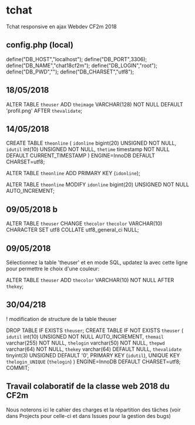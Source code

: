 # tchat
Tchat responsive en ajax Webdev CF2m 2018

## config.php (local)

define("DB_HOST","localhost");
define("DB_PORT",3306);
define("DB_NAME","chat18cf2m");
define("DB_LOGIN","root");
define("DB_PWD","");
define("DB_CHARSET","utf8");

## 18/05/2018

ALTER TABLE `theuser` ADD `theimage` VARCHAR(128) NOT NULL DEFAULT 'profil.png' AFTER `thevalidate`;

## 14/05/2018

CREATE TABLE `theonline` (
  `idonline` bigint(20) UNSIGNED NOT NULL,
  `idutil` int(10) UNSIGNED NOT NULL,
  `thetime` timestamp NOT NULL DEFAULT CURRENT_TIMESTAMP
) ENGINE=InnoDB DEFAULT CHARSET=utf8;


ALTER TABLE `theonline`
  ADD PRIMARY KEY (`idonline`);


ALTER TABLE `theonline`
  MODIFY `idonline` bigint(20) UNSIGNED NOT NULL AUTO_INCREMENT;

## 09/05/2018 b

ALTER TABLE `theuser` CHANGE `thecolor` `thecolor` VARCHAR(10) CHARACTER SET utf8 COLLATE utf8_general_ci NULL;

## 09/05/2018

Sélectionnez la table 'theuser' et en mode SQL, updatez la avec cette ligne pour permettre le choix d'une couleur:

ALTER TABLE `theuser` ADD `thecolor` VARCHAR(10) NOT NULL AFTER `thekey`;

## 30/04/218
! modification de structure de la table theuser

DROP TABLE IF EXISTS `theuser`;
CREATE TABLE IF NOT EXISTS `theuser` (
  `idutil` int(10) UNSIGNED NOT NULL AUTO_INCREMENT,
  `themail` varchar(255) NOT NULL,
  `thelogin` varchar(50) NOT NULL,
  `thepwd` varchar(64) NOT NULL,
  `thekey` varchar(64) DEFAULT NULL,
  `thevalidate` tinyint(3) UNSIGNED DEFAULT '0',
  PRIMARY KEY (`idutil`),
  UNIQUE KEY `thelogin_UNIQUE` (`thelogin`)
) ENGINE=InnoDB DEFAULT CHARSET=utf8;
COMMIT;

## Travail colaboratif de la classe web 2018 du CF2m
Nous noterons ici le cahier des charges et la répartition des tâches (voir dans Projects pour celle-ci et dans Issues pour la gestion des bugs)
